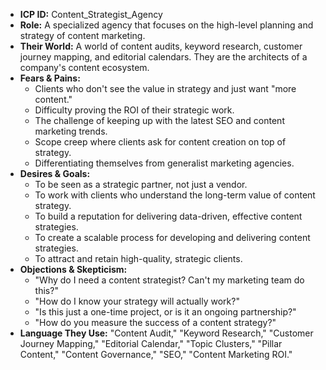 * **ICP ID:** Content_Strategist_Agency
* **Role:** A specialized agency that focuses on the high-level planning and strategy of content marketing.
* **Their World:** A world of content audits, keyword research, customer journey mapping, and editorial calendars. They are the architects of a company's content ecosystem.
* **Fears & Pains:**
    * Clients who don't see the value in strategy and just want "more content."
    * Difficulty proving the ROI of their strategic work.
    * The challenge of keeping up with the latest SEO and content marketing trends.
    * Scope creep where clients ask for content creation on top of strategy.
    * Differentiating themselves from generalist marketing agencies.
* **Desires & Goals:**
    * To be seen as a strategic partner, not just a vendor.
    * To work with clients who understand the long-term value of content strategy.
    * To build a reputation for delivering data-driven, effective content strategies.
    * To create a scalable process for developing and delivering content strategies.
    * To attract and retain high-quality, strategic clients.
* **Objections & Skepticism:**
    * "Why do I need a content strategist? Can't my marketing team do this?"
    * "How do I know your strategy will actually work?"
    * "Is this just a one-time project, or is it an ongoing partnership?"
    * "How do you measure the success of a content strategy?"
* **Language They Use:** "Content Audit," "Keyword Research," "Customer Journey Mapping," "Editorial Calendar," "Topic Clusters," "Pillar Content," "Content Governance," "SEO," "Content Marketing ROI."
